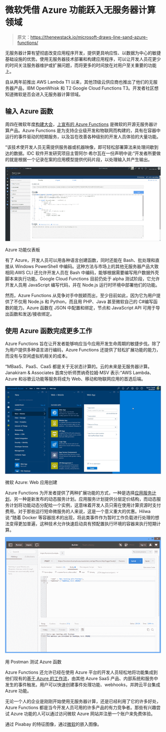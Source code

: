 # 微软凭借 Azure 功能跃入无服务器计算领域

> 原文：<https://thenewstack.io/microsoft-draws-line-sand-azure-functions/>

无服务器计算有望彻底改变应用程序开发，提供更具响应性、以数据为中心的敏捷基础设施的优势。使用无服务器技术部署和构建应用程序，可以让开发人员花更少的时间关注服务器维护或扩展问题，而将更多的时间放在对用户至关重要的功能上。

自从两年前推出 AWS Lambda T1 以来，其他顶级云供应商也推出了他们的无服务器产品，IBM OpenWhisk 和 T2 Google Cloud Functions T3。开发者社区想知道微软是否会进入无服务器计算领域。

## 输入 Azure 函数

周四在微软年度[构建大会](https://build.microsoft.com/)，[上宣布的 Azure Functions](https://azure.microsoft.com/en-us/documentation/articles/functions-overview/) 是微软的开源无服务器计算产品。Azure Functions 是为支持企业级开发和物联网而构建的，具有在容器中运行的事件驱动的短期服务，以及旨在改善各种级别的开发人员体验的大量功能。

“该技术使开发人员无需提供服务器或机器映像，即可轻松部署算法来处理间歇到达的数据。IDC 软件开发研究项目主管阿尔·希尔瓦在一份声明中说:“开发者所要做的就是根据一个记录在案的应用模型提供代码片段，以处理输入并产生输出。

![Azure Functions Dashboard](img/3243691a78bfdc639bc7d92a9980b889.png)

Azure 功能仪表板

有了 Azure，开发人员可以用各种语言创建函数，同时还能在 Bash、批处理和直接从 Windows PowerShell 中编码。这种方法与市场上的其他无服务器产品大致相同:AWS CLI 还允许开发人员在 Bash 中编码，能够根据需要编写用户数据外壳脚本来执行功能。Google Cloud Functions 目前仍处于 alpha 测试阶段，它允许开发人员用 JavaScript 编写代码，并在 Node.js 运行时环境中部署他们的功能。

然而，Azure Functions 从竞争对手中脱颖而出，至少目前如此，因为它为用户提供了不仅用 Node.js 和 Python，而且用 PHP、Java 甚至微软自己的 C#编写函数的能力。Azure 函数在 JSON 中配置和绑定，节点和 JavaScript API 可用于导出函数和发送/接收绑定。

## 使用 Azure 函数完成更多工作

Azure Functions 旨在让开发者能够响应当今应用开发生命周期的敏捷步伐。除了为用户提供多种语言进行编码，Azure Functions 还提供了轻松扩展功能的能力，而没有与空闲虚拟机相关的成本。

“MBaaS、PaaS、CaaS 都是关于无状态计算的。云的未来是无服务器计算。Janakiram & Associates 首席分析师贾纳奇拉姆·MSV 表示:“AWS Lambda、Azure 和谷歌云功能等服务将成为 Web、移动和物联网应用的首选后端。

![Microsoft Azure: Web App Creation](img/abd4956857eaf19b102d13238bfde1da.png)

微软 Azure: Web 应用创建

Azure Functions 为开发者提供了两种扩展功能的方式，一种是选择[应用服务计划](https://azure.microsoft.com/en-us/documentation/articles/azure-web-sites-web-hosting-plans-in-depth-overview/)，另一种是新发布的动态服务计划。应用服务计划提供分层定价结构，而动态服务计划将功能动态分配给一个实例，这意味着开发人员只需在使用计算资源时支付费用。对于那些运行短命微服务的人来说，这是一个意义重大的优惠。Hilwa 说:“随着 Docker 等容器技术的出现，将此类事件作为暂时工作负载进行处理的想法变得更加普遍，这种技术允许快速启动具有预配置执行环境的容器来执行短期计算。

![Testing Azure Functions with Postman](img/a2486022af50063b6617343ed6470298.png)

用 Postman 测试 Azure 函数

Azure Functions 还允许已经在使用 Azure 平台的开发人员轻松地将功能集成到他们现有的[基于 Azure 的工作流](https://azure.microsoft.com/en-us/documentation/articles/functions-create-an-azure-connected-function/)，由其他 Azure SaaS 产品、内部系统和服务中发生的事件触发。用户可以快速创建事件处理功能、webhooks，并跨云平台集成 Azure 功能。

无论一个人的企业是刚刚开始使用无服务器计算，还是已经利用了它的许多好处，Azure Functions 都是当今开发人员可用的许多产品的有力竞争者。那些有兴趣尝试 Azure 功能的人可以通过访问微软 Azure 网站并注册一个账户来免费体验。

通过 Pixabay 的特征图像，通过[微软](https://azure.microsoft.com)的嵌入图像。

<svg xmlns:xlink="http://www.w3.org/1999/xlink" viewBox="0 0 68 31" version="1.1"><title>Group</title> <desc>Created with Sketch.</desc></svg>